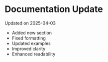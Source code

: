 # Documentation Update

Updated on 2025-04-03

- Added new section
- Fixed formatting
- Updated examples
- Improved clarity
- Enhanced readability